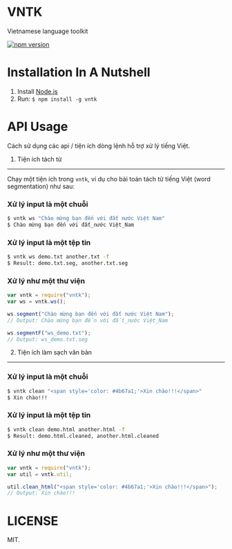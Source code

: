 # VNTK

Vietnamese language toolkit

[![npm version](https://img.shields.io/npm/v/vntk.svg?style=flat)](https://www.npmjs.com/package/vntk)


# Installation In A Nutshell

1. Install [Node.js](http://nodejs.org/)
2. Run: `$ npm install -g vntk`

# API Usage

Cách sử dụng các api / tiện ích dòng lệnh hỗ trợ xử lý tiếng Việt.

1. Tiện ích tách từ
-----

Chạy một tiện ích trong `vntk`, ví dụ cho bài toán tách từ tiếng Việt (word segmentation) như sau:

### Xử lý input là một chuỗi
```bash
$ vntk ws "Chào mừng bạn đến với đất nước Việt Nam"
$ Chào mừng bạn đến với đất_nước Việt_Nam
```

### Xử lý input là một tệp tin
```bash
$ vntk ws demo.txt another.txt -f
$ Result: demo.txt.seg, another.txt.seg
```

### Xử lý như một thư viện
```javascript
var vntk = require("vntk");
var ws = vntk.ws();

ws.segment("Chào mừng bạn đến với đất nước Việt Nam");
// Output: Chào mừng bạn đến với đất_nước Việt_Nam

ws.segmentF("ws_demo.txt");
// Output: ws_demo.txt.seg

```

2. Tiện ích làm sạch văn bản
-----

### Xử lý input là một chuỗi
```bash
$ vntk clean "<span style='color: #4b67a1;'>Xin chào!!!</span>"
$ Xin chào!!!
```

### Xử lý input là một tệp tin
```bash
$ vntk clean demo.html another.html -f
$ Result: demo.html.cleaned, another.html.cleaned
```

### Xử lý như một thư viện
```javascript
var vntk = require("vntk");
var util = vntk.util;

util.clean_html("<span style='color: #4b67a1;'>Xin chào!!!</span>");
// Output: Xin chào!!!
```

LICENSE
========

MIT.